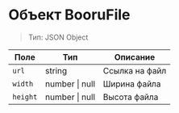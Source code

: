 # Объект BooruFile
> Тип: JSON Object

| Поле     |  Тип           | Описание       |
| -------- | -------------- | -------------- |
| `url`    | string         | Ссылка на файл |
| `width`  | number \| null | Ширина файла   |
| `height` | number \| null | Высота файла   |
